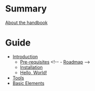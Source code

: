 # Summary

[About the handbook](./about.md)

# Guide

- [Introduction](./introduction/README.md)
  - [Pre-requisites](./introduction/prerequisites.md)
  \<!-- - [Roadmap](./introduction/roadmap.md) -->
  - [Installation](./introduction/installation.md)
  - [Hello, World!](./introduction/hello_world.md)
- [Tools](./tools.md)
- [Basic Elements](./basic_elements.md)
<!-- - [Structured Programming](./structured_programming/README.md) -->
  <!-- - [Sequence](./structured_programming/sequence.md) -->
  <!-- - [Decision](./structured_programming/decision.md) -->
  <!-- - [Repetition](./structured_programming/repetition.md) -->
  <!-- - [Functions](./structured_programming/functions.md) -->
<!-- - [Ownership & Borrowing](./ownership_and_borrowing.md) -->
<!-- - [Types & Traits](./types_and_traits.md) -->
<!-- - [Generic Code](./generics.md) -->
<!-- - [Project's Structure](./project_structure.md) -->
<!-- - [Functional Programming](./functional_programming.md) -->

<!-- # Advanced Topics -->

<!-- - [Advanced Topics](./advanced_topics.md) -->

<!-- # Training Projects -->

<!-- - [Training Projects](./training_projects.md) -->
